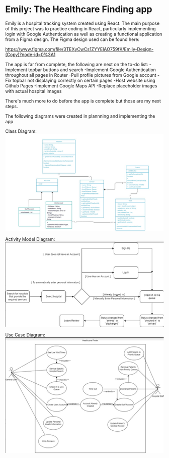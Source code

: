 # Emily: The Healthcare Finding app

Emily is a hospital tracking system created using React. The main purpose of this project was to practice coding in React, particularly implementing login with Google Authentication as well as creating a functional application from a Figma design. The Figma design used can be found here:

https://www.figma.com/file/3TEXyCwCs1ZYYEIAO759fK/Emily-Design-(Copy)?node-id=0%3A1

The app is far from complete, the following are next on the to-do list:
-Implement topbar buttons and search 
-Implement Google Authentication throughout all pages in Router 
-Pull profile pictures from Google account
-Fix topbar not displaying correctly on certain pages
-Host website using Github Pages
-Implement Google Maps API
-Replace placeholder images with actual hospital images


There's much more to do before the app is complete but those are my next steps.

The following diagrams were created in plannning and implementing the app

Class Diagram:
![alt text](https://github.com/qnaz99/Emily/blob/main/Class%20diagram.jpg?raw=true)



Activity Model Diagram:
![alt text](https://github.com/qnaz99/Emily/blob/main/Activity%20Model.jpg?raw=true)



Use Case Diagram:
![alt text](https://github.com/qnaz99/Emily/blob/main/UseCase.jpg?raw=true)

